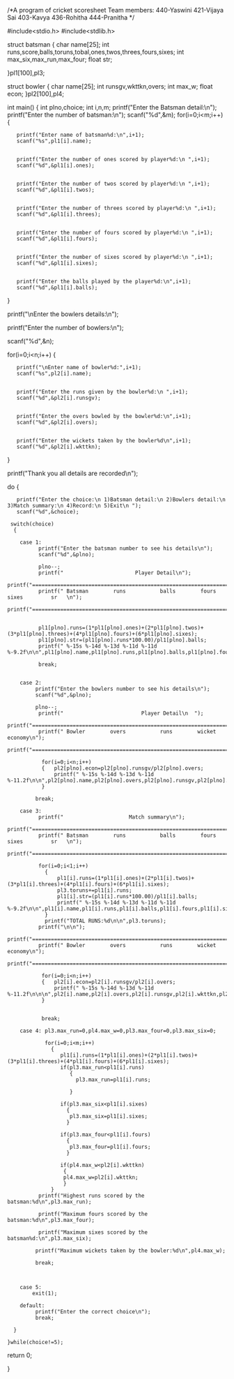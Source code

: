 /*A program of cricket scoresheet
Team members:
440-Yaswini
421-Vijaya Sai
403-Kavya
436-Rohitha
444-Pranitha */



#include<stdio.h>
#include<stdlib.h>

struct batsman
 {
   char name[25];
   int runs,score,balls,toruns,tobal,ones,twos,threes,fours,sixes;
   int max_six,max_run,max_four;
   float str;

 }pl1[100],pl3;


struct bowler
 {
   char name[25];
   int runsgv,wkttkn,overs;
   int max_w;
   float econ;
 }pl2[100],pl4;


int main()
{
 int plno,choice;
  int i,n,m;
  printf("Enter the Batsman detail:\n");
  printf("Enter the number of batsman:\n");
  scanf("%d",&m);
  for(i=0;i<m;i++)
   {

       printf("Enter name of batsman%d:\n",i+1);
       scanf("%s",pl1[i].name);


       printf("Enter the number of ones scored by player%d:\n ",i+1);
       scanf("%d",&pl1[i].ones);


       printf("Enter the number of twos scored by player%d:\n ",i+1);
       scanf("%d",&pl1[i].twos);


       printf("Enter the number of threes scored by player%d:\n ",i+1);
       scanf("%d",&pl1[i].threes);


       printf("Enter the number of fours scored by player%d:\n ",i+1);
       scanf("%d",&pl1[i].fours);


       printf("Enter the number of sixes scored by player%d:\n ",i+1);
       scanf("%d",&pl1[i].sixes);


       printf("Enter the balls played by the player%d:\n",i+1);
       scanf("%d",&pl1[i].balls);
   }



   printf("\nEnter the bowlers details:\n");

   printf("Enter the number of bowlers:\n");

   scanf("%d",&n);


   for(i=0;i<n;i++)
   {

       printf("\nEnter name of bowler%d:",i+1);
       scanf("%s",pl2[i].name);


       printf("Enter the runs given by the bowler%d:\n ",i+1);
       scanf("%d",&pl2[i].runsgv);


       printf("Enter the overs bowled by the bowler%d:\n",i+1);
       scanf("%d",&pl2[i].overs);


       printf("Enter the wickets taken by the bowler%d\n",i+1);
       scanf("%d",&pl2[i].wkttkn);

   }

   printf("Thank you all details are recorded\n");


   do
    {

       printf("Enter the choice:\n 1)Batsman detail:\n 2)Bowlers detail:\n 3)Match summary:\n 4)Record:\n 5)Exit\n ");
       scanf("%d",&choice);

     switch(choice)
      {

        case 1:
              printf("Enter the batsman number to see his details\n");
              scanf("%d",&plno);

              plno--;
              printf("                       Player Detail\n");
              printf("===========================================================================\n");
              printf(" Batsman        runs           balls        fours       sixes         sr   \n");
              printf("===========================================================================\n");


              pl1[plno].runs=(1*pl1[plno].ones)+(2*pl1[plno].twos)+(3*pl1[plno].threes)+(4*pl1[plno].fours)+(6*pl1[plno].sixes);
              pl1[plno].str=(pl1[plno].runs*100.00)/pl1[plno].balls;
              printf(" %-15s %-14d %-13d %-11d %-11d %-9.2f\n\n",pl1[plno].name,pl1[plno].runs,pl1[plno].balls,pl1[plno].fours,pl1[plno].sixes,pl1[plno].str);

              break;


        case 2:
             printf("Enter the bowlers number to see his details\n");
             scanf("%d",&plno);

             plno--;
              printf("                         Player Detail\n  ");
              printf("=================================================================\n");
              printf(" Bowler        overs           runs        wicket       economy\n");
              printf("=================================================================\n");

               for(i=0;i<n;i++)
               {   pl2[plno].econ=pl2[plno].runsgv/pl2[plno].overs;
                   printf(" %-15s %-14d %-13d %-11d %-11.2f\n\n",pl2[plno].name,pl2[plno].overs,pl2[plno].runsgv,pl2[plno].wkttkn,pl2[plno].econ);
               }

             break;

        case 3:
              printf("                     Match summary\n");
              printf("==========================================================================\n");
              printf(" Batsman        runs           balls        fours       sixes         sr   \n");
              printf("==========================================================================\n");

              for(i=0;i<1;i++)
                {
                    pl1[i].runs=(1*pl1[i].ones)+(2*pl1[i].twos)+(3*pl1[i].threes)+(4*pl1[i].fours)+(6*pl1[i].sixes);
                    pl3.toruns+=pl1[i].runs;
                    pl1[i].str=(pl1[i].runs*100.00)/pl1[i].balls;
                    printf(" %-15s %-14d %-13d %-11d %-11d %-9.2f\n\n",pl1[i].name,pl1[i].runs,pl1[i].balls,pl1[i].fours,pl1[i].sixes,pl1[i].str);
                }
                printf("TOTAL RUNS:%d\n\n",pl3.toruns);
              printf("\n\n");
              printf("=================================================================\n");
              printf(" Bowler        overs           runs        wicket       economy\n");
              printf("=================================================================\n");

               for(i=0;i<n;i++)
               {   pl2[i].econ=pl2[i].runsgv/pl2[i].overs;
                   printf(" %-15s %-14d %-13d %-11d %-11.2f\n\n\n",pl2[i].name,pl2[i].overs,pl2[i].runsgv,pl2[i].wkttkn,pl2[i].econ);
               }


               break;

        case 4: pl3.max_run=0,pl4.max_w=0,pl3.max_four=0,pl3.max_six=0;
       
                for(i=0;i<m;i++)
                  { 
                     pl1[i].runs=(1*pl1[i].ones)+(2*pl1[i].twos)+(3*pl1[i].threes)+(4*pl1[i].fours)+(6*pl1[i].sixes);
                     if(pl3.max_run<pl1[i].runs)
                        {
                          pl3.max_run=pl1[i].runs;

                        }
                 
                     if(pl3.max_six<pl1[i].sixes)
                       {
                        pl3.max_six=pl1[i].sixes;
                       }
                 
                     if(pl3.max_four<pl1[i].fours)
                       {
                        pl3.max_four=pl1[i].fours;
                       }
 
                     if(pl4.max_w<pl2[i].wkttkn)
                      {
                      pl4.max_w=pl2[i].wkttkn;
                      }
                  }
              printf("Highest runs scored by the batsman:%d\n",pl3.max_run);
   
              printf("Maximum fours scored by the batsman:%d\n",pl3.max_four);

              printf("Maximum sixes scored by the batsman%d:\n",pl3.max_six);
 
             printf("Maximum wickets taken by the bowler:%d\n",pl4.max_w);

             break;



        case 5:
            exit(1);

        default:
             printf("Enter the correct choice\n");
             break;

      }

    }while(choice!=5);


   return 0;

}
